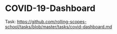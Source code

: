 # COVID-19-Dashboard
Task: https://github.com/rolling-scopes-school/tasks/blob/master/tasks/covid-dashboard.md

